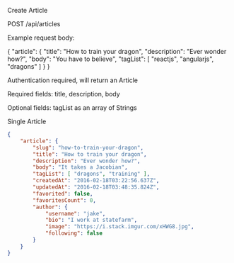 Create Article

POST /api/articles

Example request body:

{
    "article": {
        "title": "How to train your dragon",
        "description": "Ever wonder how?",
        "body": "You have to believe",
        "tagList": [ "reactjs", "angularjs", "dragons" ]
    }
}

Authentication required, will return an Article

Required fields: title, description, body

Optional fields: tagList as an array of Strings

Single Article
 
```json 
{
    "article": {
        "slug": "how-to-train-your-dragon",
        "title": "How to train your dragon",
        "description": "Ever wonder how?",
        "body": "It takes a Jacobian",
        "tagList": [ "dragons", "training" ],
        "createdAt": "2016-02-18T03:22:56.637Z",
        "updatedAt": "2016-02-18T03:48:35.824Z",
        "favorited": false,
        "favoritesCount": 0,
        "author": {
            "username": "jake",
            "bio": "I work at statefarm",
            "image": "https://i.stack.imgur.com/xHWG8.jpg",
            "following": false
        }
    } 
}
```

